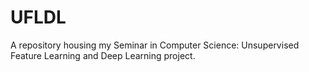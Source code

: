 # UFLDL
A repository housing my Seminar in Computer Science: Unsupervised Feature Learning and Deep Learning project.
